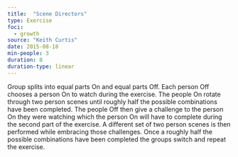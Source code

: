 ```yaml
---
title:  "Scene Directors"
type: Exercise
foci:
  - growth
source: "Keith Curtis"
date: 2015-08-18
min-people: 3
duration: 8
duration-type: linear
---
```

Group splits into equal parts On and equal parts Off.
Each person Off chooses a person On to watch during the exercise.
The people On rotate through two person scenes until roughly half the possible combinations have been completed.
The people Off then give a challenge to the person On they were watching which the person On will have to complete during the second part of the exercise.
A different set of two person scenes is then performed while embracing those challenges.
Once a roughly half the possible combinations have been completed the groups switch and repeat the exercise.
